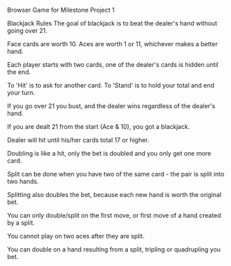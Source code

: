 Browser Game for Milestone Project 1

Blackjack Rules
The goal of blackjack is to beat the dealer's hand without going over 21.

Face cards are worth 10. Aces are worth 1 or 11, whichever makes a better hand.

Each player starts with two cards, one of the dealer's cards is hidden until the end.

To 'Hit' is to ask for another card. To 'Stand' is to hold your total and end your turn.

If you go over 21 you bust, and the dealer wins regardless of the dealer's hand.

If you are dealt 21 from the start (Ace & 10), you got a blackjack. 

Dealer will hit until his/her cards total 17 or higher.

Doubling is like a hit, only the bet is doubled and you only get one more card.

Split can be done when you have two of the same card - the pair is split into two hands.

Splitting also doubles the bet, because each new hand is worth the original bet.

You can only double/split on the first move, or first move of a hand created by a split.

You cannot play on two aces after they are split.

You can double on a hand resulting from a split, tripling or quadrupling you bet.